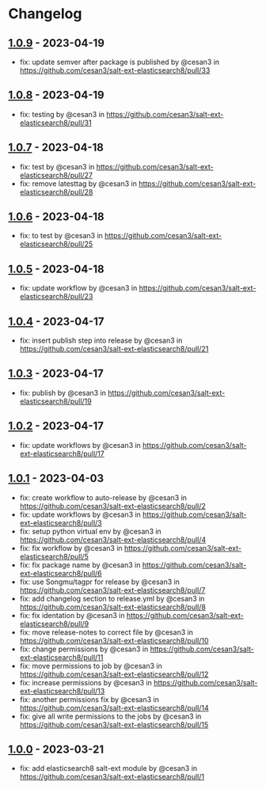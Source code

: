 # Changelog

## [1.0.9](https://github.com/cesan3/salt-ext-elasticsearch8/compare/1.0.8...1.0.9) - 2023-04-19
- fix: update semver after package is published by @cesan3 in https://github.com/cesan3/salt-ext-elasticsearch8/pull/33

## [1.0.8](https://github.com/cesan3/salt-ext-elasticsearch8/compare/1.0.7...1.0.8) - 2023-04-19
- fix: testing by @cesan3 in https://github.com/cesan3/salt-ext-elasticsearch8/pull/31

## [1.0.7](https://github.com/cesan3/salt-ext-elasticsearch8/compare/1.0.6...1.0.7) - 2023-04-18
- fix: test by @cesan3 in https://github.com/cesan3/salt-ext-elasticsearch8/pull/27
- fix: remove latesttag by @cesan3 in https://github.com/cesan3/salt-ext-elasticsearch8/pull/28

## [1.0.6](https://github.com/cesan3/salt-ext-elasticsearch8/compare/1.0.5...1.0.6) - 2023-04-18
- fix: to test by @cesan3 in https://github.com/cesan3/salt-ext-elasticsearch8/pull/25

## [1.0.5](https://github.com/cesan3/salt-ext-elasticsearch8/compare/1.0.4...1.0.5) - 2023-04-18
- fix: update workflow by @cesan3 in https://github.com/cesan3/salt-ext-elasticsearch8/pull/23

## [1.0.4](https://github.com/cesan3/salt-ext-elasticsearch8/compare/1.0.3...1.0.4) - 2023-04-17
- fix: insert publish step into release by @cesan3 in https://github.com/cesan3/salt-ext-elasticsearch8/pull/21

## [1.0.3](https://github.com/cesan3/salt-ext-elasticsearch8/compare/1.0.2...1.0.3) - 2023-04-17
- fix: publish by @cesan3 in https://github.com/cesan3/salt-ext-elasticsearch8/pull/19

## [1.0.2](https://github.com/cesan3/salt-ext-elasticsearch8/compare/1.0.1...1.0.2) - 2023-04-17
- fix: update workflows by @cesan3 in https://github.com/cesan3/salt-ext-elasticsearch8/pull/17

## [1.0.1](https://github.com/cesan3/salt-ext-elasticsearch8/compare/1.0.0...1.0.1) - 2023-04-03
- fix: create workflow to auto-release by @cesan3 in https://github.com/cesan3/salt-ext-elasticsearch8/pull/2
- fix: update workflows by @cesan3 in https://github.com/cesan3/salt-ext-elasticsearch8/pull/3
- fix: setup python virtual env by @cesan3 in https://github.com/cesan3/salt-ext-elasticsearch8/pull/4
- fix: fix workflow by @cesan3 in https://github.com/cesan3/salt-ext-elasticsearch8/pull/5
- fix: fix package name by @cesan3 in https://github.com/cesan3/salt-ext-elasticsearch8/pull/6
- fix: use Songmu/tagpr for release by @cesan3 in https://github.com/cesan3/salt-ext-elasticsearch8/pull/7
- fix: add changelog section to release.yml by @cesan3 in https://github.com/cesan3/salt-ext-elasticsearch8/pull/8
- fix: fix identation by @cesan3 in https://github.com/cesan3/salt-ext-elasticsearch8/pull/9
- fix: move release-notes to correct file by @cesan3 in https://github.com/cesan3/salt-ext-elasticsearch8/pull/10
- fix: change permissions by @cesan3 in https://github.com/cesan3/salt-ext-elasticsearch8/pull/11
- fix: move permissions to job by @cesan3 in https://github.com/cesan3/salt-ext-elasticsearch8/pull/12
- fix: increase permissions by @cesan3 in https://github.com/cesan3/salt-ext-elasticsearch8/pull/13
- fix: another permissions fix by @cesan3 in https://github.com/cesan3/salt-ext-elasticsearch8/pull/14
- fix: give all write permissions to the jobs by @cesan3 in https://github.com/cesan3/salt-ext-elasticsearch8/pull/15

## [1.0.0](https://github.com/cesan3/salt-ext-elasticsearch8/commits/1.0.0) - 2023-03-21
- fix: add elasticsearch8 salt-ext module by @cesan3 in https://github.com/cesan3/salt-ext-elasticsearch8/pull/1
